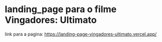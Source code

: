 # landing_page para o filme Vingadores: Ultimato

link para a pagina: https://landing-page-vingadores-ultimato.vercel.app/